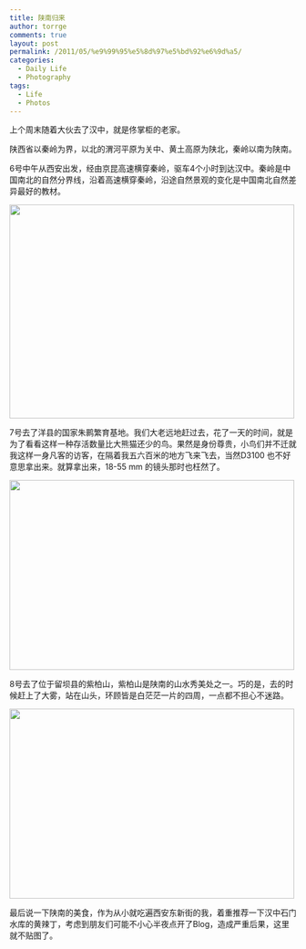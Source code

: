 ```yaml
---
title: 陕南归来
author: torrge
comments: true
layout: post
permalink: /2011/05/%e9%99%95%e5%8d%97%e5%bd%92%e6%9d%a5/
categories:
  - Daily Life
  - Photography
tags:
  - Life
  - Photos
---
```

上个周末随着大伙去了汉中，就是佟掌柜的老家。

陕西省以秦岭为界，以北的渭河平原为关中、黄土高原为陕北，秦岭以南为陕南。

6号中午从西安出发，经由京昆高速横穿秦岭，驱车4个小时到达汉中。秦岭是中国南北的自然分界线，沿着高速横穿秦岭，沿途自然景观的变化是中国南北自然差异最好的教材。

<img class="alignnone wp-image-255" title="秦岭" src="http://pic.yupoo.com/convallariaa/B4bLjqeB/medium.jpg" alt="" width="500" height="375" />

7号去了洋县的国家朱鹮繁育基地。我们大老远地赶过去，花了一天的时间，就是为了看看这样一种存活数量比大熊猫还少的鸟。果然是身份尊贵，小鸟们并不迁就我这样一身凡客的访客，在隔着我五六百米的地方飞来飞去，当然D3100 也不好意思拿出来。就算拿出来，18-55 mm 的镜头那时也枉然了。

<img class="alignnone" title="牡丹" src="http://pic.yupoo.com/convallariaa/B4bBgRjS/medium.jpg" alt="" width="500" height="333" />

8号去了位于留坝县的紫柏山，紫柏山是陕南的山水秀美处之一。巧的是，去的时候赶上了大雾，站在山头，环顾皆是白茫茫一片的四周，一点都不担心不迷路。

<img class="alignnone" title="半山腰上山楂树" src="http://pic.yupoo.com/convallariaa/B4bBha7s/medium.jpg" alt="" width="500" height="333" />

最后说一下陕南的美食，作为从小就吃遍西安东新街的我，着重推荐一下汉中石门水库的黄辣丁，考虑到朋友们可能不小心半夜点开了Blog，造成严重后果，这里就不贴图了。